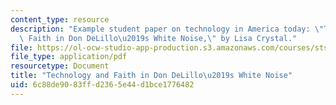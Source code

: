 ```yaml
---
content_type: resource
description: "Example student paper on technology in America today: \"Technology and\
  \ Faith in Don DeLillo\u2019s White Noise,\" by Lisa Crystal."
file: https://ol-ocw-studio-app-production.s3.amazonaws.com/courses/sts-464-technology-and-the-literary-imagination-spring-2008/6c88de9083ffd2365e44d1bce1776482_crystal_wk2.pdf
file_type: application/pdf
resourcetype: Document
title: "Technology and Faith in Don DeLillo\u2019s White Noise"
uid: 6c88de90-83ff-d236-5e44-d1bce1776482
---
```


